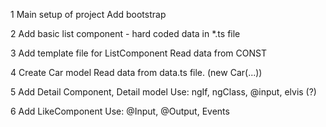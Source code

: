 1
Main setup of project
Add bootstrap

2
Add basic list component - hard coded data in *.ts file

3
Add template file for ListComponent
Read data from CONST

4
Create Car model
Read data from data.ts file. (new Car(...))

5
Add Detail Component, Detail model
Use: ngIf, ngClass, @input, elvis (?)

6
Add LikeComponent
Use: @Input, @Output, Events